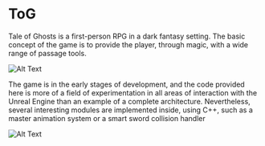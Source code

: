 # ToG

Tale of Ghosts is a first-person RPG in a dark fantasy setting. The basic concept of the game is to provide the player, through magic, with a wide range of passage tools.

![Alt Text](Meteor.gif)

The game is in the early stages of development, and the code provided here is more of a field of experimentation in all areas of interaction with the Unreal Engine than an example of a complete architecture.
Nevertheless, several interesting modules are implemented inside, using C++, such as a master animation system or a smart sword collision handler

![Alt Text](SwordCombat.gif)
